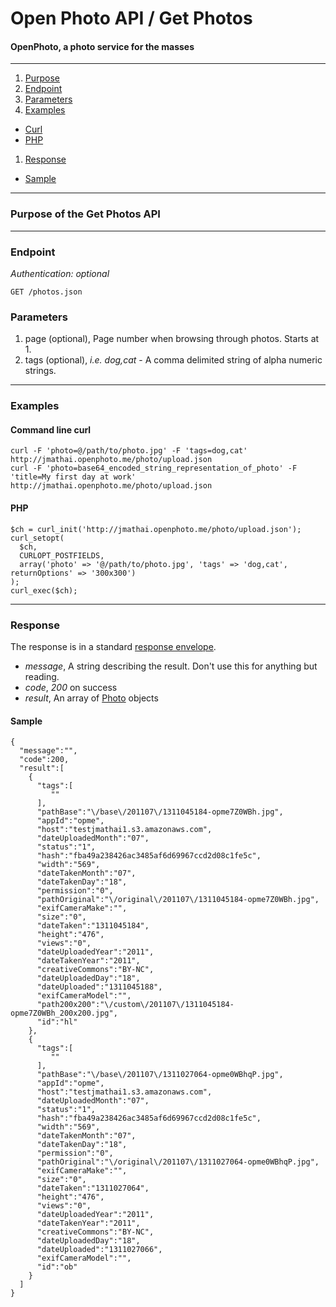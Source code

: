 Open Photo API / Get Photos
=======================
#### OpenPhoto, a photo service for the masses

----------------------------------------

1. [Purpose][purpose]
1. [Endpoint][endpoint]
1. [Parameters][parameters]
1. [Examples][examples]
  * [Curl][example-curl]
  * [PHP][example-php]
1. [Response][response]
  * [Sample][sample]

----------------------------------------

<a name="purpose"></a>
### Purpose of the Get Photos API


----------------------------------------

<a name="endpoint"></a>
### Endpoint

_Authentication: optional_

    GET /photos.json

<a name="parameters"></a>
### Parameters

1.  page (optional), Page number when browsing through photos. Starts at 1.
1.  tags (optional), _i.e. dog,cat_ - A comma delimited string of alpha numeric strings.

----------------------------------------

<a name="examples"></a>
### Examples

<a name="example-curl"></a>
#### Command line curl

    curl -F 'photo=@/path/to/photo.jpg' -F 'tags=dog,cat' http://jmathai.openphoto.me/photo/upload.json
    curl -F 'photo=base64_encoded_string_representation_of_photo' -F 'title=My first day at work' http://jmathai.openphoto.me/photo/upload.json

<a name="example-php"></a>
#### PHP

    $ch = curl_init('http://jmathai.openphoto.me/photo/upload.json');
    curl_setopt(
      $ch, 
      CURLOPT_POSTFIELDS, 
      array('photo' => '@/path/to/photo.jpg', 'tags' => 'dog,cat', returnOptions' => '300x300')
    );
    curl_exec($ch);

----------------------------------------

<a name="response"></a>
### Response

The response is in a standard [response envelope][Envelope].

* _message_, A string describing the result. Don't use this for anything but reading.
* _code_, _200_ on success
* _result_, An array of [Photo][Photo] objects

<a name="sample"></a>
#### Sample

    {
      "message":"",
      "code":200,
      "result":[
        {
          "tags":[
             ""
          ],
          "pathBase":"\/base\/201107\/1311045184-opme7Z0WBh.jpg",
          "appId":"opme",
          "host":"testjmathai1.s3.amazonaws.com",
          "dateUploadedMonth":"07",
          "status":"1",
          "hash":"fba49a238426ac3485af6d69967ccd2d08c1fe5c",
          "width":"569",
          "dateTakenMonth":"07",
          "dateTakenDay":"18",
          "permission":"0",
          "pathOriginal":"\/original\/201107\/1311045184-opme7Z0WBh.jpg",
          "exifCameraMake":"",
          "size":"0",
          "dateTaken":"1311045184",
          "height":"476",
          "views":"0",
          "dateUploadedYear":"2011",
          "dateTakenYear":"2011",
          "creativeCommons":"BY-NC",
          "dateUploadedDay":"18",
          "dateUploaded":"1311045188",
          "exifCameraModel":"",
          "path200x200":"\/custom\/201107\/1311045184-opme7Z0WBh_200x200.jpg",
          "id":"hl"
        },
        {
          "tags":[
             ""
          ],
          "pathBase":"\/base\/201107\/1311027064-opme0WBhqP.jpg",
          "appId":"opme",
          "host":"testjmathai1.s3.amazonaws.com",
          "dateUploadedMonth":"07",
          "status":"1",
          "hash":"fba49a238426ac3485af6d69967ccd2d08c1fe5c",
          "width":"569",
          "dateTakenMonth":"07",
          "dateTakenDay":"18",
          "permission":"0",
          "pathOriginal":"\/original\/201107\/1311027064-opme0WBhqP.jpg",
          "exifCameraMake":"",
          "size":"0",
          "dateTaken":"1311027064",
          "height":"476",
          "views":"0",
          "dateUploadedYear":"2011",
          "dateTakenYear":"2011",
          "creativeCommons":"BY-NC",
          "dateUploadedDay":"18",
          "dateUploaded":"1311027066",
          "exifCameraModel":"",
          "id":"ob"
        }
      ]
    }

[Envelope]: api/Envelope.markdown
[Photo]: https://github.com/openphoto/frontend/blob/master/documentation/schemas/Photo.markdown
[purpose]: #purpose
[endpoint]: #endpoint
[parameters]: #parameters
[examples]: #examples
[example-curl]: #example-curl
[example-php]: #example-php
[response]: #response
[sample]: #sample